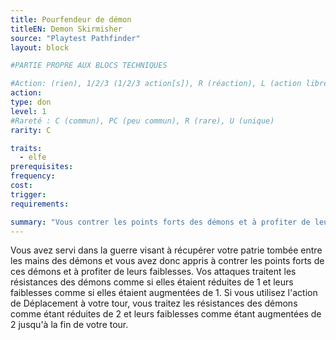 ```yaml
---
title: Pourfendeur de démon
titleEN: Demon Skirmisher
source: "Playtest Pathfinder"
layout: block

#PARTIE PROPRE AUX BLOCS TECHNIQUES

#Action: (rien), 1/2/3 (1/2/3 action[s]), R (réaction), L (action libre)
action: 
type: don
level: 1
#Rareté : C (commun), PC (peu commun), R (rare), U (unique)
rarity: C

traits:
  - elfe
prerequisites:
frequency:
cost:
trigger:
requirements:

summary: "Vous contrer les points forts des démons et à profiter de leurs faiblesses."
---
```


Vous avez servi dans la guerre visant à récupérer votre patrie tombée entre les mains des démons et vous avez donc appris à contrer les points forts de ces démons et à profiter de leurs faiblesses. Vos attaques traitent les résistances des démons comme si elles étaient réduites de 1 et leurs faiblesses comme si elles étaient augmentées de 1. Si vous utilisez l'action de Déplacement à votre tour, vous traitez les résistances des démons comme étant réduites de 2 et leurs faiblesses comme étant augmentées de 2 jusqu'à la fin de votre tour.